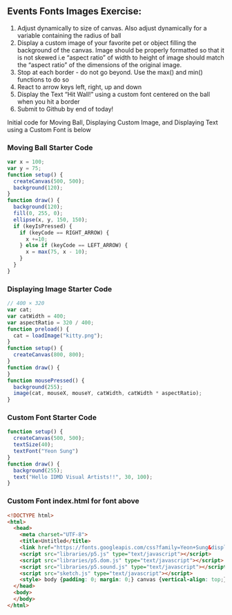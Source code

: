 ##  Events Fonts Images Exercise:

1.  Adjust dynamically to size of canvas. Also adjust dynamically for a variable containing the radius of ball
1.  Display a custom image of your favorite pet or object filling the background  of the canvas. Image should be properly formatted so that it is not skewed i.e “aspect ratio” of width to height of image should match the “aspect ratio” of the dimensions of the original image.
1.  Stop at each border - do not go beyond. Use the max() and min() functions to do so
1.  React to arrow keys left, right, up and down
1.  Display the Text “Hit Wall!” using a custom font centered on the ball when you hit a border
1.  Submit to Github by end of today!

Initial code for Moving Ball, Displaying Custom Image, and Displaying Text using a Custom Font is below

### Moving Ball Starter Code
```javascript
var x = 100;
var y = 75;
function setup() {
  createCanvas(500, 500);
  background(120);
}
function draw() {
  background(120);
  fill(0, 255, 0);
  ellipse(x, y, 150, 150);
  if (keyIsPressed) {
    if (keyCode == RIGHT_ARROW) {
      x +=10;
    } else if (keyCode == LEFT_ARROW) {
      x = max(75, x - 10);
    }
  }
}
```
### Displaying Image Starter Code
```javascript
// 400 × 320
var cat;
var catWidth = 400;
var aspectRatio = 320 / 400;
function preload() {
  cat = loadImage("kitty.png");
}
function setup() {
  createCanvas(800, 800);
}
function draw() {
}
function mousePressed() {
  background(255);
  image(cat, mouseX, mouseY, catWidth, catWidth * aspectRatio);
}
```
### Custom Font Starter Code
```javascript
function setup() {
  createCanvas(500, 500);
  textSize(40);
  textFont("Yeon Sung")
}
function draw() {
  background(255);
  text("Hello IDMD Visual Artists!!", 30, 100);
}
```
### Custom Font index.html for font above
```html
<!DOCTYPE html>
<html>
  <head>
    <meta charset="UTF-8">
    <title>Untitled</title>
    <link href="https://fonts.googleapis.com/css?family=Yeon+Sung&display=swap" rel="stylesheet">
    <script src="libraries/p5.js" type="text/javascript"></script>
    <script src="libraries/p5.dom.js" type="text/javascript"></script>
    <script src="libraries/p5.sound.js" type="text/javascript"></script>
    <script src="sketch.js" type="text/javascript"></script>
    <style> body {padding: 0; margin: 0;} canvas {vertical-align: top;} </style>
  </head>
  <body>
  </body>
</html>
```